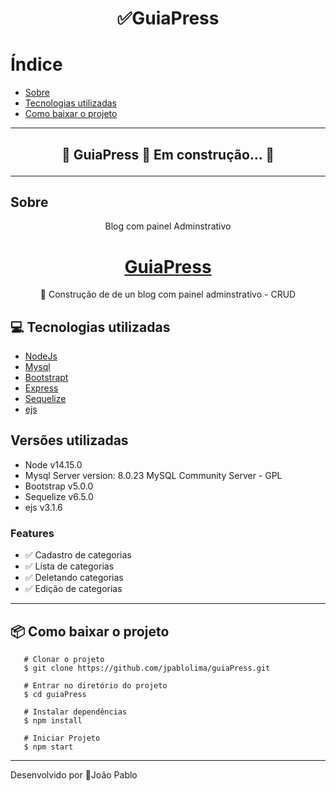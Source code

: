 <!-- # Nome do Projeto  -->
<h1 align="center"> ✅GuiaPress</h1>   





# Índice
 - [Sobre](#sobre)
 - [Tecnologias utilizadas](#-tecnologias-utilizadas)
 - [Como baixar o projeto](#-como-baixar-o-projeto) 

---

 <h2 align="center"> 	
 
   🚧  GuiaPress 🚀 Em construção...  🚧

 </h2>

---
## Sobre
<p align="center"> Blog com painel Adminstrativo</p>

 <h1 align="center">
    <a href="#"> GuiaPress</a>
</h1>
<p align="center">🚀 Construção de de un blog com painel adminstrativo - CRUD
</p> 

## 💻 Tecnologias utilizadas

- [NodeJs](https://nodejs.org/en/)
- [Mysql](https://www.mysql.com/)
- [Bootstrapt](https://getbootstrap.com/)
- [Express](https://expressjs.com/)
- [Sequelize](https://sequelize.org/)
- [ejs](https://ejs.co/)

## Versões utilizadas
- Node v14.15.0
- Mysql Server version: 8.0.23 MySQL Community Server - GPL
- Bootstrap v5.0.0
- Sequelize v6.5.0
- ejs v3.1.6



### Features 

- ✅ Cadastro de categorias
- ✅ Lista de categorias
- ✅ Deletando  categorias
- ✅ Edição de  categorias


---
## 📦 Como baixar o projeto 

```
   # Clonar o projeto
   $ git clone https://github.com/jpablolima/guiaPress.git

   # Entrar no diretório do projeto
   $ cd guiaPress

   # Instalar dependências
   $ npm install

   # Iniciar Projeto
   $ npm start
```
---
Desenvolvido por  🚀João Pablo 